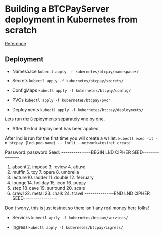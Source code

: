 # Building a BTCPayServer deployment in Kubernetes from scratch

[Reference](https://docs.btcpayserver.org/Deployment/ManualDeployment/)

## Deployment

- Namespace
  `kubectl apply -f kubernetes/btcpay/namespaces/`

- Secrets
  `kubectl apply -f kubernetes/btcpay/secrets/`

- ConfigMaps
  `kubectl apply -f kubernetes/btcpay/config/`

- PVCs
  `kubectl apply -f kubernetes/btcpay/pvc/`

- Deployments
  `kubectl apply -f kubernetes/btcpay/deployments/`

Lets run the Deployments separately one by one.

- After the lnd deployment has been applied,

After lnd is run for the first time you will create a wallet.
`kubectl exec -it -n btcpay {lnd-pod-name} -- lncli --network=testnet create`

Password: password
Seed: ---------------BEGIN LND CIPHER SEED---------------

1.  absent 2. impose 3. review 4. abuse
2.  muffin 6. toy 7. opera 8. umbrella
3.  lecture 10. ladder 11. double 12. february
4.  lounge 14. holiday 15. icon 16. puppy
5.  step 18. cave 19. surround 20. scare
6.  crawl 22. metal 23. chalk 24. travel
    ---------------END LND CIPHER SEED-----------------

Don't worry, this is just testnet so there isn't any real money here folks!

- Services
  `kubectl apply -f kubernetes/btcpay/services/`

- Ingress
  `kubectl apply -f kubernetes/btcpay/ingress/`
